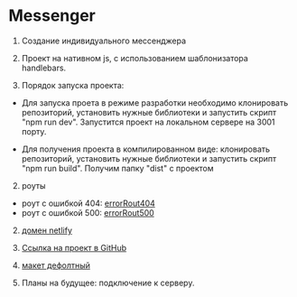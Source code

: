 # Messenger


1. Создание индивидуального мессенджера

2. Проект на нативном js, с использованием шаблонизатора handlebars.

2. Порядок запуска проекта:

- Для запуска проета в режиме разработки необходимо клонировать репозиторий, установить нужные библиотеки и запустить скрипт "npm run dev".
  Запустится проект на локальном сервере на 3001 порту.

- Для получения проекта в компилированном виде: клонировать репозиторий, установить нужные библиотеки и запустить скрипт "npm run build".
  Получим папку "dist" с проектом

2. роуты
- роут с ошибкой 404: [errorRout404](https://messenger15.netlify.app/?key=error404)
- роут с ошибкой 500: [errorRout500](https://messenger15.netlify.app/?key=error500)

2. [домен netlify](https://messenger15.netlify.app/)

2. [Ссылка на проект в GitHub](https://github.com/alix1982/middle.messenger.praktikum.yandex)

2. [макет дефолтный](https://www.figma.com/file/jF5fFFzgGOxQeB4CmKWTiE/Chat_external_link?node-id=0%3A1)

2. Планы на будущее: подключение к серверу.
 
